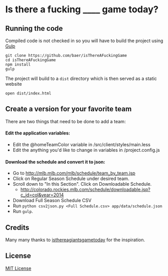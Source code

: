 # Is there a fucking ____ game today?

## Running the code

Compiled code is not checked in so you will have to build the project using [Gulp](http://gulpjs.com/)

```
git clone https://github.com/baer/isThereAFuckingGame
cd isThereAFuckingGame
npm install
gulp
```

The project will build to a `dist` directory which is then served as a static website
```
open dist/index.html
```

## Create a version for your favorite team

There are two things that need to be done to add a team:

#### Edit the application variables:
- Edit the @homeTeamColor variable in <project>/src/client/styles/main.less
- Edit the anything you'd like to change in variables in <project>/project.config.js

#### Download the schedule and convert it to json:
- Go to http://mlb.mlb.com/mlb/schedule/team_by_team.jsp
- Click on Regular Season Schedule under desired team.
- Scroll down to "In this Section". Click on Downloadable Schedule.
  - http://colorado.rockies.mlb.com/schedule/downloadable.jsp?c_id=col&year=2014
- Download Full Season Schedule CSV
- Run `python csv2json.py <Full Schedule.csv> app/data/schedule.json`
- Run `gulp`.

## Credits
Many many thanks to [isthereagiantsgametoday](https://github.com/lforrest/isthereagiantsgametoday) for the inspiration.

## License

[MIT License](http://opensource.org/licenses/MIT)
